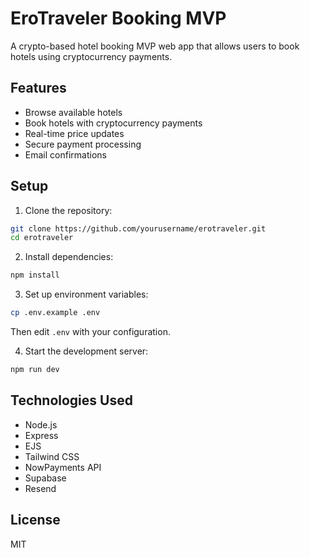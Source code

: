 # EroTraveler Booking MVP

A crypto-based hotel booking MVP web app that allows users to book hotels using cryptocurrency payments.

## Features

- Browse available hotels
- Book hotels with cryptocurrency payments
- Real-time price updates
- Secure payment processing
- Email confirmations

## Setup

1. Clone the repository:
```bash
git clone https://github.com/yourusername/erotraveler.git
cd erotraveler
```

2. Install dependencies:
```bash
npm install
```

3. Set up environment variables:
```bash
cp .env.example .env
```
Then edit `.env` with your configuration.

4. Start the development server:
```bash
npm run dev
```

## Technologies Used

- Node.js
- Express
- EJS
- Tailwind CSS
- NowPayments API
- Supabase
- Resend

## License

MIT 